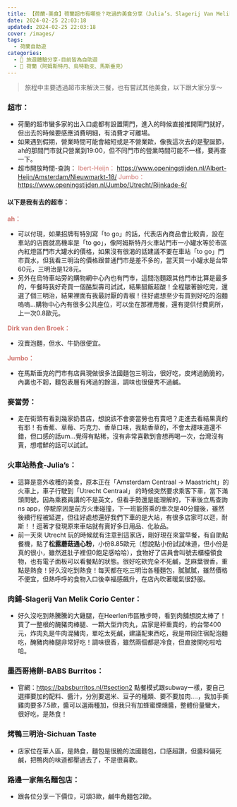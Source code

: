 ```yaml
---
title: 【荷蘭-美食】荷蘭超市有哪些？吃過的美食分享（Julia’s、Slagerij Van Melik Corio Center肉鋪、麥當勞、babs、Sichuan Taste）
date: 2024-02-25 22:03:18
updated: 2024-02-25 22:03:18
cover: /images/
tags:
  - 荷蘭自助遊
categories: 
  - 🌴 旅遊體驗分享-目前皆為自助遊
  - 🥥 荷蘭（阿姆斯特丹、烏特勒支、馬斯垂克）
---
```

>	旅程中主要透過超市來解決三餐，也有嘗試其他美食，以下跟大家分享～

<!-- more -->

### 超市：
+ 荷蘭的超市蠻多家的出入口處都有設置閘門，進入的時候直接推開閘門就好，但出去的時候要感應消費明細，有消費才可離場。
+ 如果遇到假期，營業時間可能會縮短或是不營業歐，像我這次去的是聖誕節，ah的那間門市就只營業到19:00，但不同門市的營業時間可能不一樣，要再查一下。
+ 超市開放時間-查詢：
<font color=#D1756F>lbert-Heijn：</font>
https://www.openingstijden.nl/Albert-Heijn/Amsterdam/Nieuwmarkt-18/
<font color=#D1756F>Jumbo：</font>
https://www.openingstijden.nl/Jumbo/Utrecht/Rijnkade-6/

#### 以下是我有去的超市：
**<font color=#D1756F>ah： </font>**
+ 可以付現，如果招牌有特別寫「to go」的話，代表店內商品會比較貴，設在車站的店面就高機率是「to go」，像阿姆斯特丹火車站門市一小罐水等於市區內紅燈區門市大罐水的價格，如果沒有很渴的話建議不要在車站「to go」門市買水，但我看三明治的價格跟普通門市是差不多的，當天買一小罐水是台幣60元，三明治是128元。
+ 另外在烏特車站旁的購物網中心內也有門市，這間泡麵跟其他門市比算是最多的，午餐時我好奇買一個酪梨壽司試試，結果醋飯超酸！全程皺著臉吃完，還選了個三明治，結果裡面有我最討厭的青椒！往好處想至少有買到好吃的泡麵嗚嗚...購物中心內有很多公共座位，可以坐在那裡用餐，還有提供付費廁所，上一次0.8歐元。

**<font color=#D1756F>Dirk van den Broek： </font>**
+ 沒賣泡麵，但水、牛奶很便宜。

**<font color=#D1756F>Jumbo：</font>**
+ 在馬斯垂克的門市有店員現做很多法國麵包三明治，很好吃，皮烤過脆脆的，內裏也不韌，麵包表層有烤過的餘溫，調味也很優秀不過鹹。

### 麥當勞：
+ 走在街頭有看到幾家奶昔店，想說該不會麥當勞也有賣吧？走進去看結果真的有耶！有香蕉、草莓、巧克力、香草口味，我點香草的，不會太甜味道還不錯，但口感的話um…覺得有點稀，沒有非常喜歡到會想再喝一次，台灣沒有賣，想嚐鮮的話可以試試。

### 火車站熱食-Julia’s： 
+ 這算是意外收穫的美食，原本正在「Amsterdam Centraal -> Maastricht」的火車上，車子行駛到「Utrecht Centraal」 的時候突然要求乘客下車，當下滿頭問號，因為乘務員講的不是英文，但看手勢還是能理解的，下車後立馬查詢ns app，停駛原因是前方火車碰撞，下一班能搭乘的車次是40分鐘後，雖然後續行程被延遲，但往好處想還好我們下車的是大站，有很多店家可以逛，耐斯！！逛著才發現原來車站就有賣好多日用品、化妝品。
+ 前一天來 Utrecht 玩的時候就有注意到這家店，剛好現在來當早餐，有自助點餐機，點了**松露蘑菇通心粉**，小份8.85歐元（想說點小份試試味道，但小份是真的很小，雖然進肚子裡但0飽足感哈哈），食物好了店員會叫號去櫃檯領食物，也有電子面板可以看餐點的狀態。很好吃欸完全不死鹹，芝麻葉很香，重點是熱食！好久沒吃到熱食！每天都在吃三明治各種麵包，膩膩膩，雖然價格不便宜，但熱呼呼的食物入口後幸福感飆升，在店內吹著暖氣很舒服。

###  肉鋪-Slagerij Van Melik Corio Center：
+ 好久沒吃到熱騰騰的大雞腿，在Heerlen市區散步時，看到肉舖想說太棒了！買了一整根的醃豬肉棒腿、一顆大型炸肉丸，店家是秤重賣的，約台幣400元，炸肉丸是牛肉混豬肉，單吃太死鹹，建議配東西吃，我是帶回住宿配泡麵吃，醃豬肉棒腿非常好吃！調味很香，雖然兩個都是冷食，但直接開吃啦哈哈。

### 墨西哥捲餅-BABS Burritos：
+ 官網：https://babsburritos.nl/#section2
點餐模式跟subway一樣，要自己選擇要加的配料、醬汁，分別要選米、豆子的種類、要不要加肉….，我加手撕雞肉要多7.5歐，醬可以選兩種加，但我只有加蜂蜜煙燻醬，整體份量蠻大，很好吃，是熱食！

### 烤鴨三明治-Sichuan Taste
+ 店家位在華人區，是熱食，麵包是很脆的法國麵包，口感超讚，但醬料偏死鹹，把鴨肉的味道都壓過去了，不是很喜歡。

### 路邊一家無名麵包店：
+ 跟各位分享一下價位，可頌3歐，鹹牛角麵包2歐。